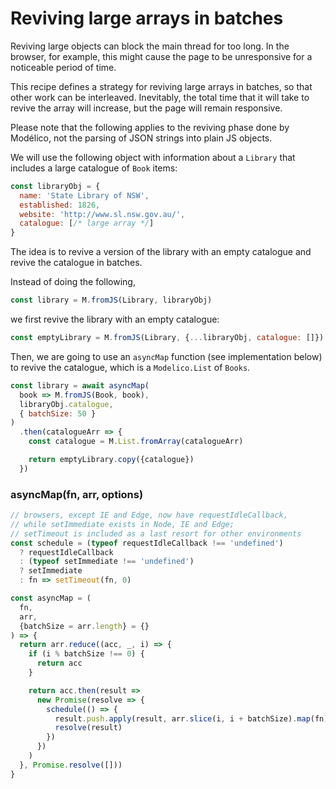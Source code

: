 # Reviving large arrays in batches

Reviving large objects can block the main thread for too long. In the browser,
for example, this might cause the page to be unresponsive for a noticeable
period of time.

This recipe defines a strategy for reviving large arrays in batches, so that
other work can be interleaved. Inevitably, the total time that it will take to
revive the array will increase, but the page will remain responsive.

Please note that the following applies to the reviving phase done by Modélico,
not the parsing of JSON strings into plain JS objects.

We will use the following object with information about a `Library` that
includes a large catalogue of `Book` items:

```js
const libraryObj = {
  name: 'State Library of NSW',
  established: 1826,
  website: 'http://www.sl.nsw.gov.au/',
  catalogue: [/* large array */]
}
```

The idea is to revive a version of the library with an empty catalogue and
revive the catalogue in batches.

Instead of doing the following,

```js
const library = M.fromJS(Library, libraryObj)
```

we first revive the library with an empty catalogue:

```js
const emptyLibrary = M.fromJS(Library, {...libraryObj, catalogue: []})
```

Then, we are going to use an `asyncMap` function (see implementation below) to
revive the catalogue, which is a `Modelico.List` of `Books`.

```js
const library = await asyncMap(
  book => M.fromJS(Book, book),
  libraryObj.catalogue,
  { batchSize: 50 }
)
  .then(catalogueArr => {
    const catalogue = M.List.fromArray(catalogueArr)

    return emptyLibrary.copy({catalogue})
  })
```

### asyncMap(fn, arr, options)

```js
// browsers, except IE and Edge, now have requestIdleCallback,
// while setImmediate exists in Node, IE and Edge;
// setTimeout is included as a last resort for other environments
const schedule = (typeof requestIdleCallback !== 'undefined')
  ? requestIdleCallback
  : (typeof setImmediate !== 'undefined')
  ? setImmediate
  : fn => setTimeout(fn, 0)

const asyncMap = (
  fn,
  arr,
  {batchSize = arr.length} = {}
) => {
  return arr.reduce((acc, _, i) => {
    if (i % batchSize !== 0) {
      return acc
    }

    return acc.then(result =>
      new Promise(resolve => {
        schedule(() => {
          result.push.apply(result, arr.slice(i, i + batchSize).map(fn))
          resolve(result)
        })
      })
    )
  }, Promise.resolve([]))
}
```
